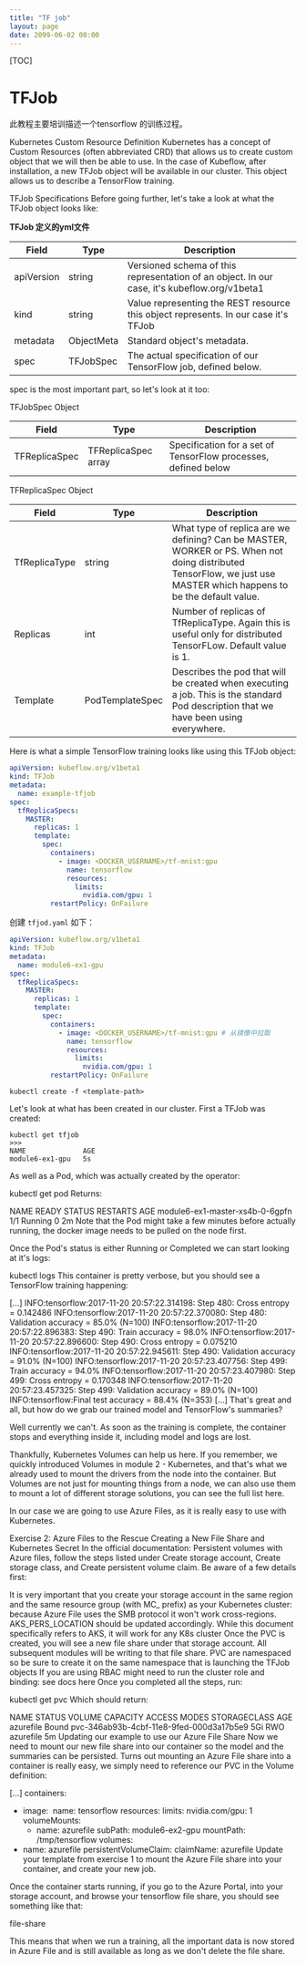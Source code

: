 ```yaml
---
title: "TF job"
layout: page
date: 2099-06-02 00:00
---
```


[TOC]

# TFJob


此教程主要培训描述一个tensorflow 的训练过程。

Kubernetes Custom Resource Definition
Kubernetes has a concept of Custom Resources (often abbreviated CRD) that allows us to create custom object that we will then be able to use. In the case of Kubeflow, after installation, a new TFJob object will be available in our cluster. This object allows us to describe a TensorFlow training.

TFJob Specifications
Before going further, let's take a look at what the TFJob object looks like:


**TFJob 定义的yml文件**

Field|Type|Description
--|--|--
apiVersion|string|Versioned schema of this representation of an object. In our case, it's kubeflow.org/v1beta1
kind|string|Value representing the REST resource this object represents. In our case it's TFJob
metadata|ObjectMeta|Standard object's metadata.
spec|TFJobSpec|The actual specification of our TensorFlow job, defined below.
spec is the most important part, so let's look at it too:

TFJobSpec Object

| Field         | Type                | Description                                                    |
| ------------- | ------------------- | -------------------------------------------------------------- |
| TFReplicaSpec | TFReplicaSpec array | Specification for a set of TensorFlow processes, defined below |



TFReplicaSpec Object

| Field         | Type            | Description                                                                                                                                                         |
| ------------- | --------------- | ------------------------------------------------------------------------------------------------------------------------------------------------------------------- |
| TfReplicaType | string          | What type of replica are we defining? Can be MASTER, WORKER or PS. When not doing distributed TensorFlow, we just use MASTER which happens to be the default value. |
| Replicas      | int             | Number of replicas of TfReplicaType. Again this is useful only for distributed TensorFLow. Default value is 1.                                                      |
| Template      | PodTemplateSpec | Describes the pod that will be created when executing a job. This is the standard Pod description that we have been using everywhere.                               |
Here is what a simple TensorFlow training looks like using this TFJob object:

```yml
apiVersion: kubeflow.org/v1beta1
kind: TFJob
metadata:
  name: example-tfjob
spec:
  tfReplicaSpecs:
    MASTER:
      replicas: 1
      template:
        spec:
          containers:
            - image: <DOCKER_USERNAME>/tf-mnist:gpu
              name: tensorflow
              resources:
                limits:
                  nvidia.com/gpu: 1
          restartPolicy: OnFailure
```


创建 `tfjod.yaml` 如下：
```yml
apiVersion: kubeflow.org/v1beta1
kind: TFJob
metadata:
  name: module6-ex1-gpu
spec:
  tfReplicaSpecs:
    MASTER:
      replicas: 1
      template:
        spec:
          containers:
            - image: <DOCKER_USERNAME>/tf-mnist:gpu # 从镜像中拉取
              name: tensorflow
              resources:
                limits:
                  nvidia.com/gpu: 1
          restartPolicy: OnFailure
```

```shell
kubectl create -f <template-path>
```
Let's look at what has been created in our cluster.
First a TFJob was created:

```shell
kubectl get tfjob
>>>
NAME              AGE
module6-ex1-gpu   5s
```


As well as a Pod, which was actually created by the operator:

kubectl get pod
Returns:

NAME                                            READY     STATUS      RESTARTS   AGE
module6-ex1-master-xs4b-0-6gpfn                 1/1       Running     0          2m
Note that the Pod might take a few minutes before actually running, the docker image needs to be pulled on the node first.

Once the Pod's status is either Running or Completed we can start looking at it's logs:

kubectl logs <your-pod-name>
This container is pretty verbose, but you should see a TensorFlow training happening:

[...]
INFO:tensorflow:2017-11-20 20:57:22.314198: Step 480: Cross entropy = 0.142486
INFO:tensorflow:2017-11-20 20:57:22.370080: Step 480: Validation accuracy = 85.0% (N=100)
INFO:tensorflow:2017-11-20 20:57:22.896383: Step 490: Train accuracy = 98.0%
INFO:tensorflow:2017-11-20 20:57:22.896600: Step 490: Cross entropy = 0.075210
INFO:tensorflow:2017-11-20 20:57:22.945611: Step 490: Validation accuracy = 91.0% (N=100)
INFO:tensorflow:2017-11-20 20:57:23.407756: Step 499: Train accuracy = 94.0%
INFO:tensorflow:2017-11-20 20:57:23.407980: Step 499: Cross entropy = 0.170348
INFO:tensorflow:2017-11-20 20:57:23.457325: Step 499: Validation accuracy = 89.0% (N=100)
INFO:tensorflow:Final test accuracy = 88.4% (N=353)
[...]
That's great and all, but how do we grab our trained model and TensorFlow's summaries?

Well currently we can't. As soon as the training is complete, the container stops and everything inside it, including model and logs are lost.

Thankfully, Kubernetes Volumes can help us here. If you remember, we quickly introduced Volumes in module 2 - Kubernetes, and that's what we already used to mount the drivers from the node into the container. But Volumes are not just for mounting things from a node, we can also use them to mount a lot of different storage solutions, you can see the full list here.

In our case we are going to use Azure Files, as it is really easy to use with Kubernetes.

Exercise 2: Azure Files to the Rescue
Creating a New File Share and Kubernetes Secret
In the official documentation: Persistent volumes with Azure files, follow the steps listed under Create storage account, Create storage class, and Create persistent volume claim. Be aware of a few details first:

It is very important that you create your storage account in the same region and the same resource group (with MC_ prefix) as your Kubernetes cluster: because Azure File uses the SMB protocol it won't work cross-regions. AKS_PERS_LOCATION should be updated accordingly.
While this document specifically refers to AKS, it will work for any K8s cluster
Once the PVC is created, you will see a new file share under that storage account. All subsequent modules will be writing to that file share.
PVC are namespaced so be sure to create it on the same namespace that is launching the TFJob objects
If you are using RBAC might need to run the cluster role and binding: see docs here
Once you completed all the steps, run:

kubectl get pvc
Which should return:

NAME             STATUS    VOLUME                                     CAPACITY   ACCESS MODES   STORAGECLASS   AGE
azurefile        Bound     pvc-346ab93b-4cbf-11e8-9fed-000d3a17b5e9   5Gi        RWO            azurefile      5m
Updating our example to use our Azure File Share
Now we need to mount our new file share into our container so the model and the summaries can be persisted. Turns out mounting an Azure File share into a container is really easy, we simply need to reference our PVC in the Volume definition:

[...]
 containers:
  - image: <IMAGE>
    name: tensorflow
    resources:
      limits:
        nvidia.com/gpu: 1
    volumeMounts:
      - name: azurefile
        subPath: module6-ex2-gpu
        mountPath: /tmp/tensorflow
 volumes:
  - name: azurefile
    persistentVolumeClaim:
      claimName: azurefile
Update your template from exercise 1 to mount the Azure File share into your container, and create your new job.

Once the container starts running, if you go to the Azure Portal, into your storage account, and browse your tensorflow file share, you should see something like that:

file-share

This means that when we run a training, all the important data is now stored in Azure File and is still available as long as we don't delete the file share.
